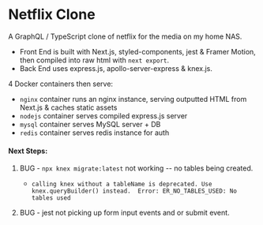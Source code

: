 # Netflix Clone

A GraphQL / TypeScript clone of netflix for the media on my home NAS.  

 - Front End is built with Next.js, styled-components, jest & Framer Motion, then compiled into raw html with `next export`.
 - Back End uses express.js, apollo-server-express & knex.js.

4 Docker containers then serve:
 - `nginx` container runs an nginx instance, serving outputted HTML from Next.js & caches static assets
 - `nodejs` container serves compiled express.js server
 - `mysql` container serves MySQL server + DB
 - `redis` container serves redis instance for auth

#### Next Steps:
 1. BUG - `npx knex migrate:latest` not working -- no tables being created. 
    - `calling knex without a tableName is deprecated. Use knex.queryBuilder() instead.  Error: ER_NO_TABLES_USED: No tables used`

 2. BUG - jest not picking up form input events and or submit event.
